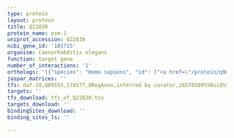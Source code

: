 ```yaml
---
type: protein
layout: protein
title: Q22830
protein_name: osm-1
uniprot_accession: Q22830
ncbi_gene_id: '181715'
organism: Caenorhabditis elegans
function: target gene
number_of_interactions: '1'
orthologs: '[{"species": "Homo sapiens", "id": ["<a href=\"/protein/q9ug01\">Q9UG01</a>"]}, {"species": "Mus musculus", "id": ["<a href=\"/protein/q6vh22\">Q6VH22</a>"]}, {"species": "Drosophila melanogaster", "id": ["<a href=\"/protein/q9w040\">Q9W040</a>"]}, {"species": "Danio rerio", "id": ["<a href=\"/protein/q5rhh4\">Q5RHH4</a>"]}]'
jaspar_matrices: ''
tfs: daf-19,Q09555,174577,ORegAnno,inferred by curator,26578589%5Buid%5D+OR+15790967%5Buid%5D,Yes
targets: ''
tfs_download: tfs_of_Q22830.tsv
targets_download: ''
bindingSites_download: ''
binding_sites_ls: ''

---
```

